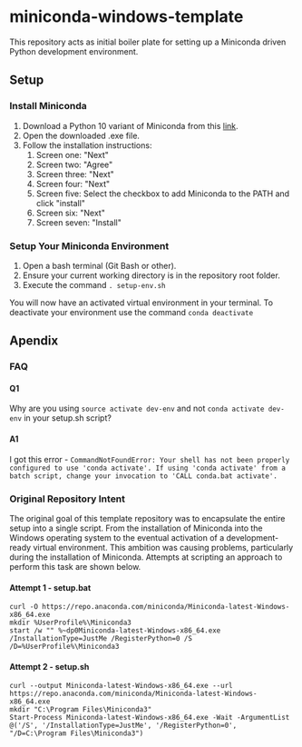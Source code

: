 # miniconda-windows-template

This repository acts as initial boiler plate for setting up a Miniconda driven Python development environment.

## Setup

### Install Miniconda

1. Download a Python 10 variant of Miniconda from this [link](https://repo.anaconda.com/miniconda/Miniconda3-py310_23.1.0-1-Windows-x86_64.exe).
2. Open the downloaded .exe file.
3. Follow the installation instructions:
    1. Screen one: "Next"
    2. Screen two: "Agree"
    3. Screen three: "Next"
    4. Screen four: "Next"
    5. Screen five: Select the checkbox to add Miniconda to the PATH and click "install"
    6. Screen six: "Next"
    7. Screen seven: "Install"

### Setup Your Miniconda Environment

1. Open a bash terminal (Git Bash or other).
2. Ensure your current working directory is in the repository root folder.
3. Execute the command ``. setup-env.sh``

You will now have an activated virtual environment in your terminal. To deactivate your environment use the command ``conda deactivate``

## Apendix

### FAQ

#### Q1
Why are you using ``source activate dev-env`` and not ``conda activate dev-env`` in your setup.sh script? 

#### A1
I got this error - ``CommandNotFoundError: Your shell has not been properly configured to use 'conda activate'.
If using 'conda activate' from a batch script, change your
invocation to 'CALL conda.bat activate'.``

### Original Repository Intent

The original goal of this template repository was to encapsulate the entire setup into a single script. From the installation of Miniconda into the Windows operating system to the eventual activation of a development-ready virtual environment. This ambition was causing problems, particularly during the installation of Miniconda. Attempts at scripting an approach to perform this task are shown below.

 #### Attempt 1 - setup.bat

```
curl -O https://repo.anaconda.com/miniconda/Miniconda-latest-Windows-x86_64.exe
mkdir %UserProfile%\Miniconda3
start /w "" %~dp0Miniconda-latest-Windows-x86_64.exe /InstallationType=JustMe /RegisterPython=0 /S /D=%UserProfile%\Miniconda3
```

 #### Attempt 2 - setup.sh

```
curl --output Miniconda-latest-Windows-x86_64.exe --url https://repo.anaconda.com/miniconda/Miniconda-latest-Windows-x86_64.exe
mkdir "C:\Program Files\Miniconda3"
Start-Process Miniconda-latest-Windows-x86_64.exe -Wait -ArgumentList @('/S', '/InstallationType=JustMe', '/RegisterPython=0', "/D=C:\Program Files\Miniconda3")
```